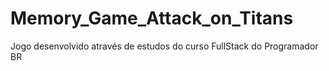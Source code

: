 # Memory_Game_Attack_on_Titans 

Jogo desenvolvido através de estudos do curso FullStack do Programador BR
